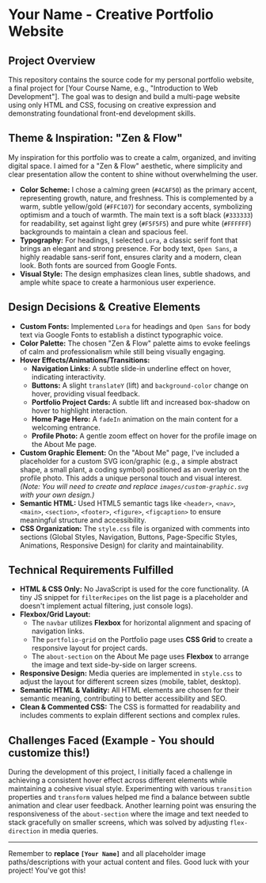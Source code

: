 # Your Name - Creative Portfolio Website

## Project Overview

This repository contains the source code for my personal portfolio website, a final project for [Your Course Name, e.g., "Introduction to Web Development"]. The goal was to design and build a multi-page website using only HTML and CSS, focusing on creative expression and demonstrating foundational front-end development skills.

## Theme & Inspiration: "Zen & Flow"

My inspiration for this portfolio was to create a calm, organized, and inviting digital space. I aimed for a "Zen & Flow" aesthetic, where simplicity and clear presentation allow the content to shine without overwhelming the user.

* **Color Scheme:** I chose a calming green (`#4CAF50`) as the primary accent, representing growth, nature, and freshness. This is complemented by a warm, subtle yellow/gold (`#FFC107`) for secondary accents, symbolizing optimism and a touch of warmth. The main text is a soft black (`#333333`) for readability, set against light grey (`#F5F5F5`) and pure white (`#FFFFFF`) backgrounds to maintain a clean and spacious feel.
* **Typography:** For headings, I selected `Lora`, a classic serif font that brings an elegant and strong presence. For body text, `Open Sans`, a highly readable sans-serif font, ensures clarity and a modern, clean look. Both fonts are sourced from Google Fonts.
* **Visual Style:** The design emphasizes clean lines, subtle shadows, and ample white space to create a harmonious user experience.

## Design Decisions & Creative Elements

* **Custom Fonts:** Implemented `Lora` for headings and `Open Sans` for body text via Google Fonts to establish a distinct typographic voice.
* **Color Palette:** The chosen "Zen & Flow" palette aims to evoke feelings of calm and professionalism while still being visually engaging.
* **Hover Effects/Animations/Transitions:**
    * **Navigation Links:** A subtle slide-in underline effect on hover, indicating interactivity.
    * **Buttons:** A slight `translateY` (lift) and `background-color` change on hover, providing visual feedback.
    * **Portfolio Project Cards:** A subtle lift and increased box-shadow on hover to highlight interaction.
    * **Home Page Hero:** A `fadeIn` animation on the main content for a welcoming entrance.
    * **Profile Photo:** A gentle zoom effect on hover for the profile image on the About Me page.
* **Custom Graphic Element:** On the "About Me" page, I've included a placeholder for a custom SVG icon/graphic (e.g., a simple abstract shape, a small plant, a coding symbol) positioned as an overlay on the profile photo. This adds a unique personal touch and visual interest. *(Note: You will need to create and replace `images/custom-graphic.svg` with your own design.)*
* **Semantic HTML:** Used HTML5 semantic tags like `<header>`, `<nav>`, `<main>`, `<section>`, `<footer>`, `<figure>`, `<figcaption>` to ensure meaningful structure and accessibility.
* **CSS Organization:** The `style.css` file is organized with comments into sections (Global Styles, Navigation, Buttons, Page-Specific Styles, Animations, Responsive Design) for clarity and maintainability.

## Technical Requirements Fulfilled

* **HTML & CSS Only:** No JavaScript is used for the core functionality. (A tiny JS snippet for `filterRecipes` on the list page is a placeholder and doesn't implement actual filtering, just console logs).
* **Flexbox/Grid Layout:**
    * The `navbar` utilizes **Flexbox** for horizontal alignment and spacing of navigation links.
    * The `portfolio-grid` on the Portfolio page uses **CSS Grid** to create a responsive layout for project cards.
    * The `about-section` on the About Me page uses **Flexbox** to arrange the image and text side-by-side on larger screens.
* **Responsive Design:** Media queries are implemented in `style.css` to adjust the layout for different screen sizes (mobile, tablet, desktop).
* **Semantic HTML & Validity:** All HTML elements are chosen for their semantic meaning, contributing to better accessibility and SEO.
* **Clean & Commented CSS:** The CSS is formatted for readability and includes comments to explain different sections and complex rules.

## Challenges Faced (Example - You should customize this!)

During the development of this project, I initially faced a challenge in achieving a consistent hover effect across different elements while maintaining a cohesive visual style. Experimenting with various `transition` properties and `transform` values helped me find a balance between subtle animation and clear user feedback. Another learning point was ensuring the responsiveness of the `about-section` where the image and text needed to stack gracefully on smaller screens, which was solved by adjusting `flex-direction` in media queries.

---

Remember to **replace `[Your Name]`** and all placeholder image paths/descriptions with your actual content and files. Good luck with your project! You've got this!